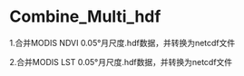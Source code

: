 # Combine_Multi_hdf

1.合并MODIS NDVI 0.05°月尺度.hdf数据，并转换为netcdf文件

2.合并MODIS LST 0.05°月尺度.hdf数据，并转换为netcdf文件
